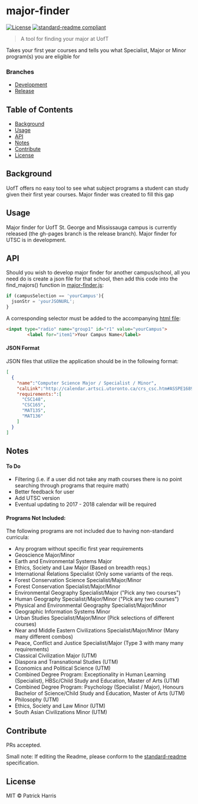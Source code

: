 # major-finder


[![License](https://img.shields.io/badge/license-MIT-blue.svg?style=flat-square)](https://github.com/patrickleweryharris/major-finder/blob/master/LICENSE) [![standard-readme compliant](https://img.shields.io/badge/standard--readme-OK-green.svg?style=flat-square)](https://github.com/RichardLitt/standard-readme)

> A tool for finding your major at UofT

Takes your first year courses and tells you what Specialist, Major or Minor
program(s) you are eligible for

### Branches

- [Development](https://github.com/patrickleweryharris/major-finder)
- [Release](https://github.com/patrickleweryharris/major-finder/tree/gh-pages)

## Table of Contents

- [Background](#background)
- [Usage](#usage)
- [API](#api)
- [Notes](#notes)
- [Contribute](#contribute)
- [License](#license)

## Background  
UofT offers no easy tool to see what subject programs a student can study given their first year courses. Major finder was created to fill this gap

## Usage  
Major finder for UofT St. George and Mississauga campus is currently released (the gh-pages branch is the release branch). Major finder for UTSC is in development.

## API

Should you wish to develop major finder for another campus/school, all you need do is create a json file for that school,
then add this code into the find_majors() function in [major-finder.js](https://github.com/patrickleweryharris/major-finder/blob/master/js/major-finder.js):
```javascript
if (campusSelection == 'yourCampus'){
  jsonStr = 'yourJSONURL';
}
```
A corresponding selector must be added to the accompanying [html file](https://github.com/patrickleweryharris/major-finder/blob/master/test.html):
```html
<input type="radio" name="group1" id="r1" value="yourCampus">
        <label for="item1">Your Campus Name</label>
```

#### JSON Format

JSON files that utilize the application should be in the following format:  
```json
[
  {
    "name":"Computer Science Major / Specialist / Minor",
    "calLink":"http://calendar.artsci.utoronto.ca/crs_csc.htm#ASSPE1689",
    "requirements:":[
      "CSC148",
      "CSC165",
      "MAT135",
      "MAT136"
    ]
  }
]
```
## Notes

#### To Do
  - Filtering (i.e. if a user did not take any math courses there is no point searching through programs that require math)
  - Better feedback for user
  - Add UTSC version
  - Eventual updating to 2017 - 2018 calendar will be required

#### Programs Not Included:
The following programs are not included due to having non-standard curricula:  
- Any program without specific first year requirements
- Geoscience Major/Minor
- Earth and Environmental Systems Major
- Ethics, Society and Law Major (Based on breadth reqs.)
- International Relations Specialist (Only some variants of the reqs.
- Forest Conservation Science Specialist/Major/Minor
- Forest Conservation Specialist/Major/Minor
- Environmental Geography Specialist/Major ("Pick any two courses")
- Human Geography Specialist/Major/Minor ("Pick any two courses")
- Physical and Environmental Geography Specialist/Major/Minor
- Geographic Information Systems Minor
- Urban Studies Specialist/Major/Minor (Pick selections of different courses)
- Near and Middle Eastern Civilizations Specialist/Major/Minor (Many many different combos)
- Peace, Conflict and Justice Specialist/Major (Type 3 with many many requirements)
- Classical Civilization Major (UTM)
- Diaspora and Transnational Studies (UTM)
- Economics and Political Science (UTM)
- Combined Degree Program: Exceptionality in Human Learning (Specialist), HBSc/Child Study and Education, Master of Arts (UTM)
- Combined Degree Program: Psychology (Specialist / Major), Honours Bachelor of Science/Child Study and Education, Master of Arts (UTM)
- Philosophy (UTM)
- Ethics, Society and Law Minor (UTM)
- South Asian Civilizations Minor (UTM)   

## Contribute

PRs accepted.

Small note: If editing the Readme, please conform to the [standard-readme](https://github.com/RichardLitt/standard-readme) specification.

## License

MIT © Patrick Harris

